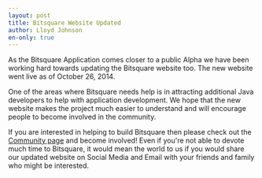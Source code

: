 ```yaml
---
layout: post
title: Bitsquare Website Updated
author: Lloyd Johnson
en-only: true
---
```

As the Bitsquare Application comes closer to a public Alpha we have been working hard towards updating the Bitsquare website too. The new website went live as of October 26, 2014.

One of the areas where Bitsquare needs help is in attracting additional Java developers to help with application development. We hope that the new website makes the project much easier to understand and will encourage people to become involved in the community.

If you are interested in helping to build Bitsquare then please check out the [Community page](/community) and become involved! Even if you're not able to devote much time to Bitsquare, it would mean the world to us if you would share our updated website on Social Media and Email with your friends and family who might be interested.

<script type="application/ld+json">
{
  "@context": "https://schema.org",
  "@type": "NewsArticle",
  "headline": "Bitsquare Website Updated",
  "description": "As the Bitsquare Application comes closer to a public Alpha we have been working hard towards updating the Bitsquare website too. The new website went live as of October 26, 2014.",
  "image": "https://bisq.network/images/bisq-fav.png",  
  "author": {
    "@type": "Person",
    "name": "Lloyd Johnson"
  },  
  "publisher": {
    "@type": "Organization",
    "name": "Bisq Decentralized Autonomous Organization",
    "logo": {
      "@type": "ImageObject",
      "url": "https://bisq.network/images/bisq-fav.png"
    }
  },
  "datePublished": "2014-10-26"
}
</script>
